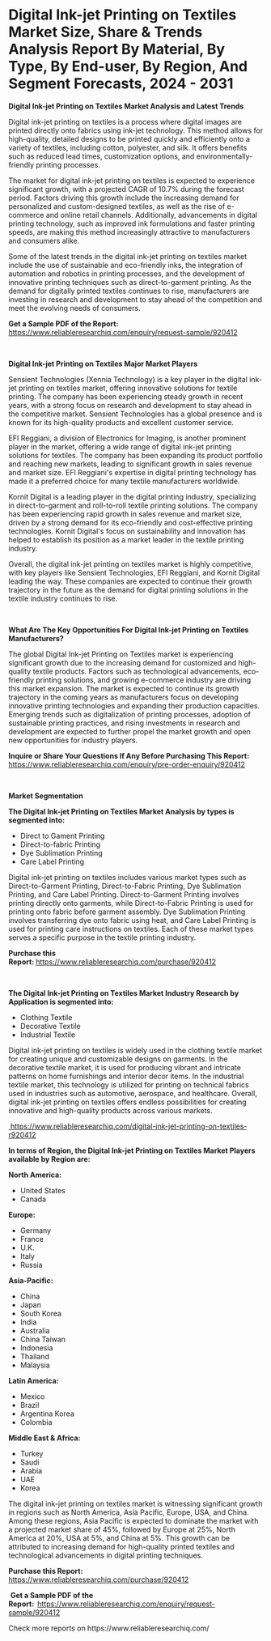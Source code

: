 <p><h1>Digital Ink-jet Printing on Textiles Market Size, Share & Trends Analysis Report By Material, By Type, By End-user, By Region, And Segment Forecasts, 2024 - 2031</h1></p><p><strong>Digital Ink-jet Printing on Textiles Market Analysis and Latest Trends</strong></p>
<p><p>Digital ink-jet printing on textiles is a process where digital images are printed directly onto fabrics using ink-jet technology. This method allows for high-quality, detailed designs to be printed quickly and efficiently onto a variety of textiles, including cotton, polyester, and silk. It offers benefits such as reduced lead times, customization options, and environmentally-friendly printing processes.</p><p>The market for digital ink-jet printing on textiles is expected to experience significant growth, with a projected CAGR of 10.7% during the forecast period. Factors driving this growth include the increasing demand for personalized and custom-designed textiles, as well as the rise of e-commerce and online retail channels. Additionally, advancements in digital printing technology, such as improved ink formulations and faster printing speeds, are making this method increasingly attractive to manufacturers and consumers alike.</p><p>Some of the latest trends in the digital ink-jet printing on textiles market include the use of sustainable and eco-friendly inks, the integration of automation and robotics in printing processes, and the development of innovative printing techniques such as direct-to-garment printing. As the demand for digitally printed textiles continues to rise, manufacturers are investing in research and development to stay ahead of the competition and meet the evolving needs of consumers.</p></p>
<p><strong>Get a Sample PDF of the Report:&nbsp;</strong> <a href="https://www.reliableresearchiq.com/enquiry/request-sample/920412">https://www.reliableresearchiq.com/enquiry/request-sample/920412</a></p>
<p>&nbsp;</p>
<p><strong>Digital Ink-jet Printing on Textiles Major Market Players</strong></p>
<p><p>Sensient Technologies (Xennia Technology) is a key player in the digital ink-jet printing on textiles market, offering innovative solutions for textile printing. The company has been experiencing steady growth in recent years, with a strong focus on research and development to stay ahead in the competitive market. Sensient Technologies has a global presence and is known for its high-quality products and excellent customer service.</p><p>EFI Reggiani, a division of Electronics for Imaging, is another prominent player in the market, offering a wide range of digital ink-jet printing solutions for textiles. The company has been expanding its product portfolio and reaching new markets, leading to significant growth in sales revenue and market size. EFI Reggiani's expertise in digital printing technology has made it a preferred choice for many textile manufacturers worldwide.</p><p>Kornit Digital is a leading player in the digital printing industry, specializing in direct-to-garment and roll-to-roll textile printing solutions. The company has been experiencing rapid growth in sales revenue and market size, driven by a strong demand for its eco-friendly and cost-effective printing technologies. Kornit Digital's focus on sustainability and innovation has helped to establish its position as a market leader in the textile printing industry.</p><p>Overall, the digital ink-jet printing on textiles market is highly competitive, with key players like Sensient Technologies, EFI Reggiani, and Kornit Digital leading the way. These companies are expected to continue their growth trajectory in the future as the demand for digital printing solutions in the textile industry continues to rise.</p></p>
<p>&nbsp;</p>
<p><strong>What Are The Key Opportunities For Digital Ink-jet Printing on Textiles Manufacturers?</strong></p>
<p><p>The global Digital Ink-jet Printing on Textiles market is experiencing significant growth due to the increasing demand for customized and high-quality textile products. Factors such as technological advancements, eco-friendly printing solutions, and growing e-commerce industry are driving this market expansion. The market is expected to continue its growth trajectory in the coming years as manufacturers focus on developing innovative printing technologies and expanding their production capacities. Emerging trends such as digitalization of printing processes, adoption of sustainable printing practices, and rising investments in research and development are expected to further propel the market growth and open new opportunities for industry players.</p></p>
<p><strong>Inquire or Share Your Questions If Any Before Purchasing This Report:</strong> <a href="https://www.reliableresearchiq.com/enquiry/pre-order-enquiry/920412">https://www.reliableresearchiq.com/enquiry/pre-order-enquiry/920412</a></p>
<p>&nbsp;</p>
<p><strong>Market Segmentation</strong></p>
<p><strong>The Digital Ink-jet Printing on Textiles Market Analysis by types is segmented into:</strong></p>
<p><ul><li>Direct to Gament Printing</li><li>Direct-to-fabric Printing</li><li>Dye Sublimation Printing</li><li>Care Label Printing</li></ul></p>
<p><p>Digital ink-jet printing on textiles includes various market types such as Direct-to-Garment Printing, Direct-to-Fabric Printing, Dye Sublimation Printing, and Care Label Printing. Direct-to-Garment Printing involves printing directly onto garments, while Direct-to-Fabric Printing is used for printing onto fabric before garment assembly. Dye Sublimation Printing involves transferring dye onto fabric using heat, and Care Label Printing is used for printing care instructions on textiles. Each of these market types serves a specific purpose in the textile printing industry.</p></p>
<p><strong>Purchase this Report:&nbsp;</strong><a href="https://www.reliableresearchiq.com/purchase/920412">https://www.reliableresearchiq.com/purchase/920412</a></p>
<p>&nbsp;</p>
<p><strong>The Digital Ink-jet Printing on Textiles Market Industry Research by Application is segmented into:</strong></p>
<p><ul><li>Clothing Textile</li><li>Decorative Textile</li><li>Industrial Textile</li></ul></p>
<p><p>Digital ink-jet printing on textiles is widely used in the clothing textile market for creating unique and customizable designs on garments. In the decorative textile market, it is used for producing vibrant and intricate patterns on home furnishings and interior decor items. In the industrial textile market, this technology is utilized for printing on technical fabrics used in industries such as automotive, aerospace, and healthcare. Overall, digital ink-jet printing on textiles offers endless possibilities for creating innovative and high-quality products across various markets.</p></p>
<p><a href="https://www.reliableresearchiq.com/digital-ink-jet-printing-on-textiles-r920412">&nbsp;https://www.reliableresearchiq.com/digital-ink-jet-printing-on-textiles-r920412</a></p>
<p><strong>In terms of Region, the Digital Ink-jet Printing on Textiles Market Players available by Region are:</strong></p>
<p>
    <p> <strong> North America: </strong>
        <ul>
            <li>United States</li>
            <li>Canada</li>
        </ul>
        </p> 
    <p> <strong> Europe: </strong>
        <ul>
            <li>Germany</li>
            <li>France</li>
            <li>U.K.</li>
            <li>Italy</li>
            <li>Russia</li>
        </ul>
        </p> 
    <p> <strong> Asia-Pacific: </strong>
        <ul>
            <li>China</li>
            <li>Japan</li>
            <li>South Korea</li>
            <li>India</li>
            <li>Australia</li>
            <li>China Taiwan</li>
            <li>Indonesia</li>
            <li>Thailand</li>
            <li>Malaysia</li>
        </ul>
        </p> 
    <p> <strong> Latin America: </strong>
        <ul>
            <li>Mexico</li>
            <li>Brazil</li>
            <li>Argentina Korea</li>
            <li>Colombia</li>
        </ul>
        </p> 
    <p> <strong> Middle East & Africa: </strong>
        <ul>
            <li>Turkey</li>
            <li>Saudi</li>
            <li>Arabia</li>
            <li>UAE</li>
            <li>Korea</li>
        </ul>
    </p>
    </p>
<p><p>The digital ink-jet printing on textiles market is witnessing significant growth in regions such as North America, Asia Pacific, Europe, USA, and China. Among these regions, Asia Pacific is expected to dominate the market with a projected market share of 45%, followed by Europe at 25%, North America at 20%, USA at 5%, and China at 5%. This growth can be attributed to increasing demand for high-quality printed textiles and technological advancements in digital printing techniques.</p></p>
<p><strong>Purchase this Report: </strong><a href="https://www.reliableresearchiq.com/purchase/920412">https://www.reliableresearchiq.com/purchase/920412</a></p>
<p>&nbsp;<strong>Get a Sample PDF of the Report:&nbsp;&nbsp;</strong><a href="https://www.reliableresearchiq.com/enquiry/request-sample/920412">https://www.reliableresearchiq.com/enquiry/request-sample/920412</a></p>
<p><strong></strong></p>
<p>Check more reports on https://www.reliableresearchiq.com/</p>